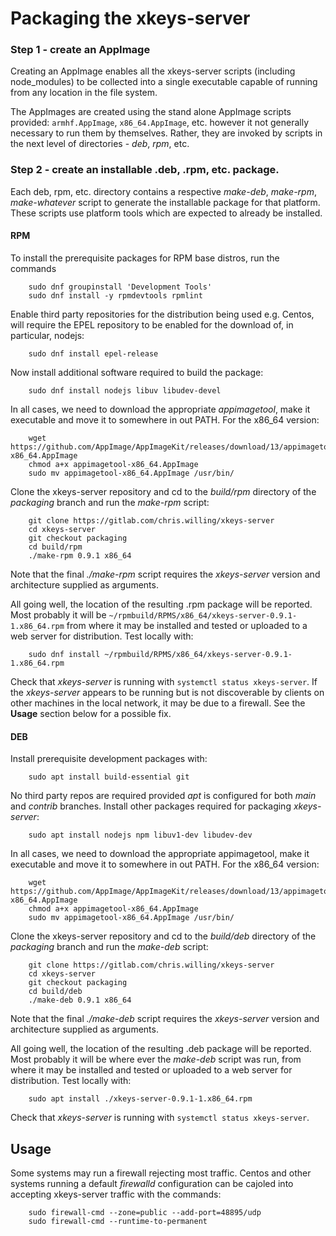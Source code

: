 # Packaging the xkeys-server

### Step 1 - create an AppImage

Creating an AppImage enables all the xkeys-server scripts
(including node_modules) to be collected into a single executable
capable of running from any location in the file system.

The AppImages are created using the stand alone AppImage scripts provided:
`armhf.AppImage`, `x86_64.AppImage`, etc. however it not generally
necessary to run them by themselves. Rather, they are invoked by scripts
in the next level of directories - _deb_, _rpm_, etc.


### Step 2 - create an installable .deb, .rpm, etc. package.

Each deb, rpm, etc. directory contains a respective _make-deb_, _make-rpm_,
_make-whatever_ script to generate the installable package for that platform.
These scripts use platform tools which are expected to already be installed.

#### RPM
To install the prerequisite packages for RPM base distros, run the commands
```
	sudo dnf groupinstall 'Development Tools'
	sudo dnf install -y rpmdevtools rpmlint
```

Enable third party repositories for the distribution being used e.g. Centos, will require the EPEL repository to be enabled for the download of, in particular, nodejs:
```
	sudo dnf install epel-release
```

Now install additional software required to build the package:
```
	sudo dnf install nodejs libuv libudev-devel
```
In all cases, we need to download the appropriate _appimagetool_, make it executable and move it to somewhere in out PATH. For the x86_64 version:
```
	wget https://github.com/AppImage/AppImageKit/releases/download/13/appimagetool-x86_64.AppImage
	chmod a+x appimagetool-x86_64.AppImage
	sudo mv appimagetool-x86_64.AppImage /usr/bin/
```
Clone the xkeys-server repository and cd to the _build/rpm_ directory of the _packaging_ branch and run the _make-rpm_ script:
```
	git clone https://gitlab.com/chris.willing/xkeys-server
	cd xkeys-server
	git checkout packaging
	cd build/rpm
	./make-rpm 0.9.1 x86_64
```
Note that the final _./make-rpm_ script requires the _xkeys-server_ version and architecture supplied as arguments.

All going well, the location of the resulting .rpm package will be reported. Most probably it will be `~/rpmbuild/RPMS/x86_64/xkeys-server-0.9.1-1.x86_64.rpm` from where it may be installed and tested or uploaded to a web server for distribution. Test locally with:
```
	sudo dnf install ~/rpmbuild/RPMS/x86_64/xkeys-server-0.9.1-1.x86_64.rpm
```
Check that _xkeys-server_ is running with `systemctl status xkeys-server`.
If the _xkeys-server_ appears to be running but is not discoverable by clients on other machines in the local network, it may be due to a firewall. See the **Usage** section below for a possible fix.

#### DEB
Install prerequisite development packages with:
```
	sudo apt install build-essential git
```
No third party repos are required provided _apt_ is  configured for both _main_ and _contrib_ branches. Install other packages required for packaging _xkeys-server_:
```
	sudo apt install nodejs npm libuv1-dev libudev-dev
```
In all cases, we need to download the appropriate appimagetool, make it executable and move it to somewhere in out PATH. For the x86_64 version:
```
	wget https://github.com/AppImage/AppImageKit/releases/download/13/appimagetool-x86_64.AppImage
	chmod a+x appimagetool-x86_64.AppImage
	sudo mv appimagetool-x86_64.AppImage /usr/bin/
```
Clone the xkeys-server repository and cd to the _build/deb_ directory of the _packaging_ branch and run the _make-deb_ script:
```
	git clone https://gitlab.com/chris.willing/xkeys-server
	cd xkeys-server
	git checkout packaging
	cd build/deb
	./make-deb 0.9.1 x86_64
```
Note that the final _./make-deb_ script requires the _xkeys-server_ version and architecture supplied as arguments.

All going well, the location of the resulting .deb package will be reported. Most probably it will be where ever the _make-deb_ script was run, from where it may be installed and tested or uploaded to a web server for distribution. Test locally with:
```
	sudo apt install ./xkeys-server-0.9.1-1.x86_64.rpm
```
Check that _xkeys-server_ is running with `systemctl status xkeys-server`.


## Usage

Some systems may run a firewall rejecting most traffic.
Centos and other systems running a default _firewalld_ configuration
can be cajoled into accepting xkeys-server traffic with the commands:
```
	sudo firewall-cmd --zone=public --add-port=48895/udp
	sudo firewall-cmd --runtime-to-permanent
```
